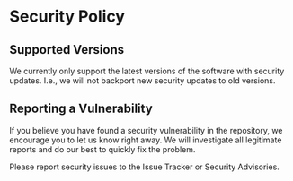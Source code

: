 # Security Policy

## Supported Versions

We currently only support the latest versions of the software with security
updates. I.e., we will not backport new security updates to old versions.

## Reporting a Vulnerability

If you believe you have found a security vulnerability in the repository, we
encourage you to let us know right away. We will investigate all legitimate
reports and do our best to quickly fix the problem.

Please report security issues to the Issue Tracker or Security Advisories.
